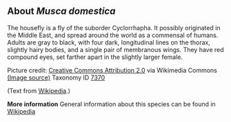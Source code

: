 **About *Musca domestica***
-------------------------
The housefly is a fly of the suborder Cyclorrhapha. It possibly 
originated in the Middle East, and spread around the world as a 
commensal of humans. Adults are gray to black, with four dark, 
longitudinal lines on the thorax, slightly hairy bodies, and a single 
pair of membranous wings. They have red compound eyes, set farther 
apart in the slightly larger female.


Picture credit: [Creative Commons Attribution 2.0](https://creativecommons.org/licenses/by/2.0) via Wikimedia Commons [(Image source)](https://en.wikipedia.org/wiki/File:Common_house_fly%2C_Musca_domestica.jpg)
Taxonomy ID [7370](https://www.uniprot.org/taxonomy/7370)

(Text from [Wikipedia](https://en.wikipedia.org/).)

**More information**
General information about this species can be found in [Wikipedia](https://en.wikipedia.org/wiki/Housefly)
